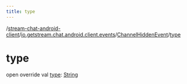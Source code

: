 ```yaml
---
title: type
---
```

/[stream-chat-android-client](../../index.md)/[io.getstream.chat.android.client.events](../index.md)/[ChannelHiddenEvent](index.md)/[type](type.md)  
  
  
  
# type  
open override val [type](type.md): [String](https://kotlinlang.org/api/latest/jvm/stdlib/kotlin/-string/index.html)
